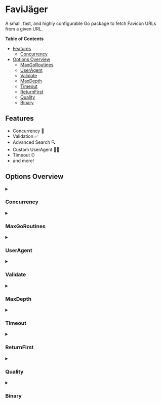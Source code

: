 # FaviJäger

A small, fast, and highly configurable Go package to fetch Favicon URLs from a given URL.

<!-- START doctoc generated TOC please keep comment here to allow auto update -->
<!-- DON'T EDIT THIS SECTION, INSTEAD RE-RUN doctoc TO UPDATE -->

**Table of Contents**

- [Features](#features)
  - [Concurrency](#concurrency)
- [Options Overview](#options-overview)
  - [MaxGoRoutines](#maxgoroutines)
  - [UserAgent](#useragent)
  - [Validate](#validate)
  - [MaxDepth](#maxdepth)
  - [Timeout](#timeout)
  - [ReturnFirst](#returnfirst)
  - [Quality](#quality)
  - [Binary](#binary)

<!-- END doctoc generated TOC please keep comment here to allow auto update -->

## Features

- Concurrency 🔀
- Validation ✅
- Advanced Search 🔍
- Custom UserAgent 🕵️‍♂️
- Timeout ⏰
- and more!

## Options Overview

<details>
  <summary><h3>Concurrency</h3></summary>

Type: `boolean`

Default: `false`

Enable or disable concurrent batch fetching.

> ⚠️ Enabling concurrency can increase CPU and memory usage because multiple threads or goroutines are active simultaneously. Simultaneous network requests can increase bandwidth usage, potentially leading to throttling or rate limiting by the server.

</details>

<details>
  <summary><h3>MaxGoRoutines</h3></summary>

Type: `number`

Default: `-1` (no limit)

Requirements:

- Concurrency: `true`

Set the maximum number of concurrent goroutines. This allows for fine-tuning the concurrency level for performance optimization and resource management. The value is set using the [SetLimit](https://pkg.go.dev/golang.org/x/sync/errgroup#Group.SetLimit) method.

</details>

<details>
  <summary><h3>UserAgent</h3></summary>

Type: `string`

Default: `""`

Specify custom User-Agent headers for requests, which can help avoid server rate limiting and blocking mechanisms.

</details>

<details>
  <summary><h3>Validate</h3></summary>

Type: `boolean`

Default: `false`

Validate the favicon URL to ensure it's reachable.

</details>

<details>
  <summary><h3>MaxDepth</h3></summary>

Type: `number`

Default: `2`

Specify the depth level to stop fetching favicons:

    🟢 1: Parsing HTML homepage & checking for favicon rel tags (fast)
    🟡 2: Sending requests for common root and "/public" locations (mediocre)
    🔴 3: Checking, parsing, and searching for favicons in Web App Manifests (slow)

</details>

<details>
  <summary><h3>Timeout</h3></summary>

Type: `number`

Default: `5000`

Set a timeout (in milliseconds) for fetching favicon URLs.

</details>

<details>
  <summary><h3>ReturnFirst</h3></summary>

Type: `boolean`

Default: `false`

When enabled (true), only the first favicon found will be returned.

</details>

<details>
  <summary><h3>Quality</h3></summary>

Type: `number`

Default: `3`

Requirements:

- ReturnFirst: `false`

Values:

1. Low
2. Medium
3. High

Sorts the slice of favicons based on their quality. E.g., `3` will return the highest quality favicons first.

</details>

<details>
  <summary><h3>Binary</h3></summary>

Type: `boolean`

Default: `false`

Requirements:

- ReturnFirst: `true`

Works only when ReturnFirst is enabled. When enabled (true), the function returns the raw binary data of the image instead of its URL.

</details>
